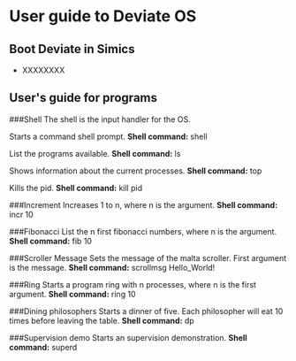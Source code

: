 # User guide to Deviate OS

## Boot Deviate in Simics

* XXXXXXXX

## User's guide for programs

###Shell
The shell is the input handler for the OS.

Starts a command shell prompt. 
__Shell command:__ shell

List the programs available.
__Shell command:__ ls

Shows information about the current processes.
__Shell command:__ top

Kills the pid. 
__Shell command:__ kill pid

###Increment
Increases 1 to n, where n is the argument. 
__Shell command:__ incr 10

###Fibonacci
List the n first fibonacci numbers, where n is the argument.
__Shell command:__ fib 10

###Scroller Message
Sets the message of the malta scroller. First argument is the message.
__Shell command:__ scrollmsg Hello_World!

###Ring
Starts a program ring with n processes, where n is the first argument.
__Shell command:__ ring 10

###Dining philosophers
Starts a dinner of five. Each philosopher will eat 10 times before leaving the table.
__Shell command:__ dp

###Supervision demo
Starts an supervision demonstration. 
__Shell command:__ superd
